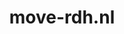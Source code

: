 ---
layout: post
title:  "move-rdh.nl"
internal_url:  "/dutchgov/move-rdh.nl.html"
subdomains_count: 2
all_subdomains_count: 2
urls_count: 2
ssl_rank: 0
http_rank: 70
url_link: /data/move-rdh.nl/urls.txt
all_subdomains_link: /data/move-rdh.nl/all_subdomains.txt
subdomains_link: /data/move-rdh.nl/subdomains.txt
categories: dutchgov
---